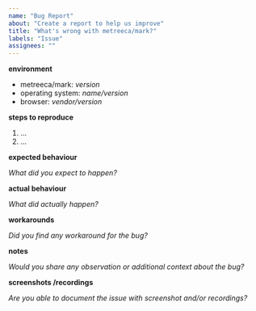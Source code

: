```yaml
---
name: "Bug Report"
about: "Create a report to help us improve"
title: "What's wrong with metreeca/mark?"
labels: "Issue"
assignees: ""
---
```


**environment**

- metreeca/mark: *version*
- operating system: *name/version*
- browser: *vendor/version*


**steps to reproduce**

1. …
2. …


**expected behaviour**

*What did you expect to happen?*


**actual behaviour**

*What did actually happen?*


**workarounds**

*Did you find any workaround for the bug?*


**notes**

*Would you share any observation or additional context about the bug?*


**screenshots /recordings**

*Are you able to document the issue with screenshot and/or recordings?*
